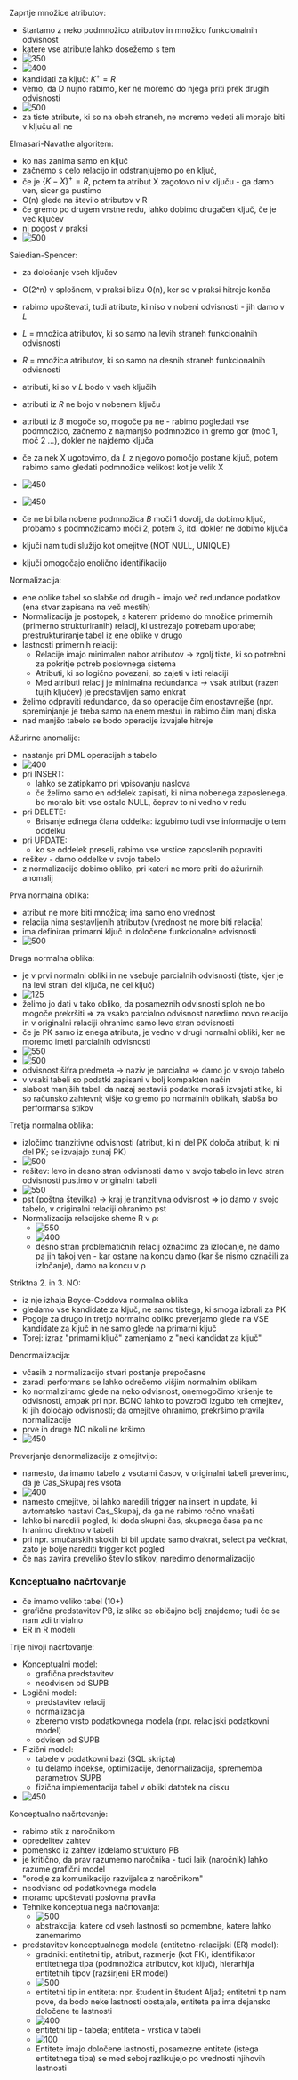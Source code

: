 Zaprtje množice atributov:
- štartamo z neko podmnožico atributov in množico funkcionalnih odvisnost
- katere vse atribute lahko dosežemo s tem
- ![350](../../Images/Pasted%20image%2020240425144021.png)
- ![400](../../Images/Pasted%20image%2020240425144145.png)
- kandidati za ključ: $K^+ = R$
- vemo, da D nujno rabimo, ker ne moremo do njega priti prek drugih odvisnosti
- ![500](../../Images/Pasted%20image%2020240425144627.png)
- za tiste atribute, ki so na obeh straneh, ne moremo vedeti ali morajo biti v ključu ali ne

Elmasari-Navathe algoritem:
- ko nas zanima samo en ključ
- začnemo s celo relacijo in odstranjujemo po en ključ,
- če je $\{K-X\}^+ = R$, potem ta atribut X zagotovo ni v ključu - ga damo ven, sicer ga pustimo
- O(n) glede na število atributov v R
- če gremo po drugem vrstne redu, lahko dobimo drugačen ključ, če je več ključev
- ni pogost v praksi
- ![500](../../Images/Pasted%20image%2020240425145327.png)

Saiedian-Spencer:
- za določanje vseh ključev
- O(2^n) v splošnem, v praksi blizu O(n), ker se v praksi hitreje konča
- rabimo upoštevati, tudi atribute, ki niso v nobeni odvisnosti - jih damo v $L$
- $L$ = množica atributov, ki so samo na levih straneh funkcionalnih odvisnosti
- $R$ = množica atributov, ki so samo na desnih straneh funkcionalnih odvisnosti
- atributi, ki so v $L$ bodo v vseh ključih
- atributi iz $R$ ne bojo v nobenem ključu
- atributi iz $B$ mogoče so, mogoče pa ne - rabimo pogledati vse podmnožico, začnemo z najmanjšo podmnožico in gremo gor (moč 1, moč 2 ...), dokler ne najdemo ključa
- če za nek X ugotovimo, da $L$ z njegovo pomočjo postane ključ, potem rabimo samo gledati podmnožice velikost kot je velik X
- ![450](../../Images/Pasted%20image%2020240425150006.png)
- ![450](../../Images/Pasted%20image%2020240425150220.png)
- če ne bi bila nobene podmnožica $B$ moči 1 dovolj, da dobimo ključ, probamo s podmnožicamo moči 2, potem 3, itd. dokler ne dobimo ključa

- ključi nam tudi služijo kot omejitve (NOT NULL, UNIQUE)
- ključi omogočajo enolično identifikacijo

Normalizacija:
- ene oblike tabel so slabše od drugih - imajo več redundance podatkov (ena stvar zapisana na več mestih)
- Normalizacija je postopek, s katerem pridemo do množice primernih (primerno strukturiranih) relacij, ki ustrezajo potrebam uporabe; prestrukturiranje tabel iz ene oblike v drugo
- lastnosti primernih relacij:
	- Relacije imajo minimalen nabor atributov -> zgolj tiste, ki so potrebni za pokritje potreb poslovnega sistema
	- Atributi, ki so logično povezani, so zajeti v isti relaciji
	- Med atributi relacij je minimalna redundanca -> vsak atribut (razen tujih ključev) je predstavljen samo enkrat
- želimo odpraviti redundanco, da so operacije čim enostavnejše (npr. spreminjanje je treba samo na enem mestu) in rabimo čim manj diska
- nad manjšo tabelo se bodo operacije izvajale hitreje

Ažurirne anomalije:
- nastanje pri DML operacijah s tabelo
- ![400](../../Images/Pasted%20image%2020240425152836.png)
- pri INSERT:
	- lahko se zatipkamo pri vpisovanju naslova
	- če želimo samo en oddelek zapisati, ki nima nobenega zaposlenega, bo moralo biti vse ostalo NULL, čeprav to ni vedno v redu
- pri DELETE:
	- Brisanje edinega člana oddelka: izgubimo tudi vse informacije o tem oddelku
- pri UPDATE:
	- ko se oddelek preseli, rabimo vse vrstice zaposlenih popraviti
- rešitev - damo oddelke v svojo tabelo
- z normalizacijo dobimo obliko, pri kateri ne more priti do ažurirnih anomalij

Prva normalna oblika:
- atribut ne more biti množica; ima samo eno vrednost
- relacija nima sestavljenih atributov (vrednost ne more biti relacija)
- ima definiran primarni ključ in določene funkcionalne odvisnosti
- ![500](../../Images/Pasted%20image%2020240425153733.png)

Druga normalna oblika:
- je v prvi normalni obliki in ne vsebuje parcialnih odvisnosti (tiste, kjer je na levi strani del ključa, ne cel ključ)
- ![125](../../Images/Pasted%20image%2020240425154046.png)
- želimo jo dati v tako obliko, da posameznih odvisnosti sploh ne bo mogoče prekršiti => za vsako parcialno odvisnost naredimo novo relacijo in v originalni relaciji ohranimo samo levo stran odvisnosti
- če je PK samo iz enega atributa, je vedno v drugi normalni obliki, ker ne moremo imeti parcialnih odvisnosti
- ![550](../../Images/Pasted%20image%2020240425154312.png)
- ![500](../../Images/Pasted%20image%2020240425154428.png)
- odvisnost šifra predmeta -> naziv je parcialna => damo jo v svojo tabelo
- v vsaki tabeli so podatki zapisani v bolj kompakten način
- slabost manjših tabel: da nazaj sestaviš podatke moraš izvajati stike, ki so računsko zahtevni; višje ko gremo po normalnih oblikah, slabša bo performansa stikov

Tretja normalna oblika:
- izločimo tranzitivne odvisnosti (atribut, ki ni del PK določa atribut, ki ni del PK; se izvajajo zunaj PK)
- ![500](../../Images/Pasted%20image%2020240425154913.png)
- rešitev: levo in desno stran odvisnosti damo v svojo tabelo in levo stran odvisnosti pustimo v originalni tabeli
- ![550](../../Images/Pasted%20image%2020240425155050.png)
- pst (poštna številka) -> kraj je tranzitivna odvisnost => jo damo v svojo tabelo, v originalni relaciji ohranimo pst
- Normalizacija relacijske sheme R v ρ:
	- ![550](../../Images/Pasted%20image%2020240425155409.png)
	- ![400](../../Images/Pasted%20image%2020240425155535.png)
	- desno stran problematičnih relacij označimo za izločanje, ne damo pa jih takoj ven - kar ostane na koncu damo (kar še nismo označili za izločanje), damo na koncu v ρ

Striktna 2. in 3. NO:
- iz nje izhaja Boyce-Coddova normalna oblika
- gledamo vse kandidate za ključ, ne samo tistega, ki smoga izbrali za PK
- Pogoje za drugo in tretjo normalno obliko preverjamo glede na VSE kandidate za ključ in ne samo glede na primarni ključ
- Torej: izraz "primarni ključ" zamenjamo z "neki kandidat za ključ"

Denormalizacija:
- včasih z normalizacijo stvari postanje prepočasne
- zaradi performans se lahko odrečemo višjim normalnim oblikam
- ko normaliziramo glede na neko odvisnost, onemogočimo kršenje te odvisnosti, ampak pri npr. BCNO lahko to povzroči izgubo teh omejitev, ki jih določajo odvisnosti; da omejitve ohranimo, prekršimo pravila normalizacije
- prve in druge NO nikoli ne kršimo
- ![450](../../Images/Pasted%20image%2020240425162357.png)

Preverjanje denormalizacije z omejitvijo:
- namesto, da imamo tabelo z vsotami časov, v originalni tabeli preverimo, da je Cas_Skupaj res vsota
- ![400](../../Images/Pasted%20image%2020240425162523.png)
- namesto omejitve, bi lahko naredili trigger na insert in update, ki avtomatsko nastavi Cas_Skupaj, da ga ne rabimo ročno vnašati
- lahko bi naredili pogled, ki doda skupni čas, skupnega časa pa ne hranimo direktno v tabeli
- pri npr. smučarskih skokih bi bil update samo dvakrat, select pa večkrat, zato je bolje narediti trigger kot pogled
- če nas zavira preveliko število stikov, naredimo denormalizacijo

### Konceptualno načrtovanje

- če imamo veliko tabel (10+)
- grafična predstavitev PB, iz slike se običajno bolj znajdemo; tudi če se nam zdi trivialno
- ER in R modeli

Trije nivoji načrtovanje:
- Konceptualni model:
	- grafična predstavitev
	- neodvisen od SUPB
- Logični model:
	- predstavitev relacij
	- normalizacija
	- zberemo vrsto podatkovnega modela (npr. relacijski podatkovni model)
	- odvisen od SUPB
- Fizični model:
	- tabele v podatkovni bazi (SQL skripta)
	- tu delamo indekse, optimizacije, denormalizacija, sprememba parametrov SUPB
	- fizična implementacija tabel v obliki datotek na disku
- ![450](../../Images/Pasted%20image%2020240425164129.png)

Konceptualno načrtovanje:
- rabimo stik z naročnikom
- opredelitev zahtev
- pomensko iz zahtev izdelamo strukturo PB
- je kritično, da prav razumemo naročnika - tudi laik (naročnik) lahko razume grafični model
- "orodje za komunikacijo razvijalca z naročnikom"
- neodvisno od podatkovnega modela
- moramo upoštevati poslovna pravila
- Tehnike konceptualnega načrtovanja:
	- ![500](../../Images/Pasted%20image%2020240425164745.png)
	- abstrakcija: katere od vseh lastnosti so pomembne, katere lahko zanemarimo
- predstavitev konceptualnega modela (entitetno-relacijski (ER) model):
	- gradniki: entitetni tip, atribut, razmerje (kot FK), identifikator entitetnega tipa (podmnožica atributov, kot ključ), hierarhija entitetnih tipov (razširjeni ER model)
	- ![500](../../Images/Pasted%20image%2020240425165330.png)
	- entitetni tip in entiteta: npr. študent in študent Aljaž; entitetni tip nam pove, da bodo neke lastnosti obstajale, entiteta pa ima dejansko določene te lastnosti
	- ![400](../../Images/Pasted%20image%2020240425165806.png)
	- entitetni tip - tabela; entiteta - vrstica v tabeli
	- ![100](../../Images/Pasted%20image%2020240425165925.png)
	- Entitete imajo določene lastnosti, posamezne entitete (istega entitetnega tipa) se med seboj razlikujejo po vrednosti njihovih lastnosti